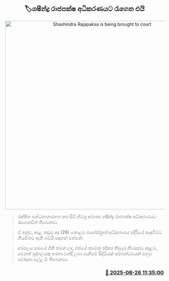 <p align='center'><b><h2 align='center' title='Shashindra Rajapaksa is being brought to court'>🏷ශෂීන්ද්‍ර රාජපක්ෂ අධිකරණයට රැගෙන එයි</h2></b></p>
<p align='center'><img src='https://helakuru.sgp1.cdn.digitaloceanspaces.com/esana/images/lib/shashindra-rajapaksha-jkj.jpg' width='600' alt='Shashindra Rajapaksa is being brought to court'></p>

> රක්ෂිත බන්ධනාගාරගත කර සිටි හිටපු අමාත්‍ය ශෂීන්ද්‍ර රාජපක්ෂ අධිකරණයට රැගෙනවිත් තිබෙනවා.

> ඒ අනුව, අදාළ නඩුව අද (26) කොළඹ මහේස්ත්‍රාත් අධිකරණය ඉදිරියේ කැඳවීමට නියමිතව ඇති බවයි සඳහන් වන්නේ.

> අරගලය සමයේ ගිනි තබන ලද, රජයේ ඉඩමක ඉදිකර තිබුණු නිවසකට අදාළව, වෙනත් පුද්ගලයකු හරහා වන්දි ලබා ගැනීමේ සිද්ධියක් සම්බන්ධයෙන් ඔහුට චෝදනා එල්ල වී තිබෙනවා.



<h3 align='right'><a href='https://www.helakuru.lk/esana/p/113064/'>📅 2025-08-26 11:35:00</a></h3>
